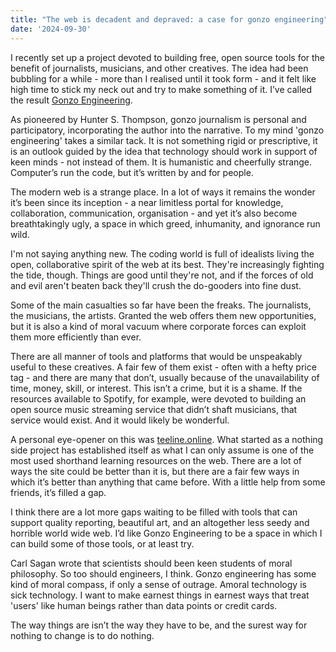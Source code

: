 ```yaml
---
title: "The web is decadent and depraved: a case for gonzo engineering"
date: '2024-09-30'
---
```


I recently set up a project devoted to building free, open source tools for the benefit of journalists, musicians, and other creatives. The idea had been bubbling for a while - more than I realised until it took form - and it felt like high time to stick my neck out and try to make something of it. I’ve called the result [Gonzo Engineering](https://gonzo.engineering/).

As pioneered by Hunter S. Thompson, gonzo journalism is personal and participatory, incorporating the author into the narrative. To my mind 'gonzo engineering' takes a similar tack. It is not something rigid or prescriptive, it is an outlook guided by the idea that technology should work in support of keen minds - not instead of them. It is humanistic and cheerfully strange. Computer’s run the code, but it’s written by and for people.

The modern web is a strange place. In a lot of ways it remains the wonder it’s been since its inception - a near limitless portal for knowledge, collaboration, communication, organisation - and yet it’s also become breathtakingly ugly, a space in which greed, inhumanity, and ignorance run wild.

I'm not saying anything new. The coding world is full of idealists living the open, collaborative spirit of the web at its best. They're increasingly fighting the tide, though. Things are good until they're not, and if the forces of old and evil aren't beaten back they'll crush the do-gooders into fine dust.

Some of the main casualties so far have been the freaks. The journalists, the musicians, the artists. Granted the web offers them new opportunities, but it is also a kind of moral vacuum where corporate forces can exploit them more efficiently than ever.

There are all manner of tools and platforms that would be unspeakably useful to these creatives. A fair few of them exist - often with a hefty price tag - and there are many that don’t, usually because of the unavailability of time, money, skill, or interest. This isn’t a crime, but it is a shame. If the resources available to Spotify, for example, were devoted to building an open source music streaming service that didn’t shaft musicians, that service would exist. And it would likely be wonderful.

A personal eye-opener on this was [teeline.online](https://teeline.online/). What started as a nothing side project has established itself as what I can only assume is one of the most used shorthand learning resources on the web. There are a lot of ways the site could be better than it is, but there are a fair few ways in which it’s better than anything that came before. With a little help from some friends, it’s filled a gap.

I think there are a lot more gaps waiting to be filled with tools that can support quality reporting, beautiful art, and an altogether less seedy and horrible world wide web. I’d like Gonzo Engineering to be a space in which I can build some of those tools, or at least try.

Carl Sagan wrote that scientists should been keen students of moral philosophy. So too should engineers, I think. Gonzo engineering has some kind of moral compass, if only a sense of outrage. Amoral technology is sick technology. I want to make earnest things in earnest ways that treat 'users' like human beings rather than data points or credit cards.

The way things are isn’t the way they have to be, and the surest way for nothing to change is to do nothing. 
